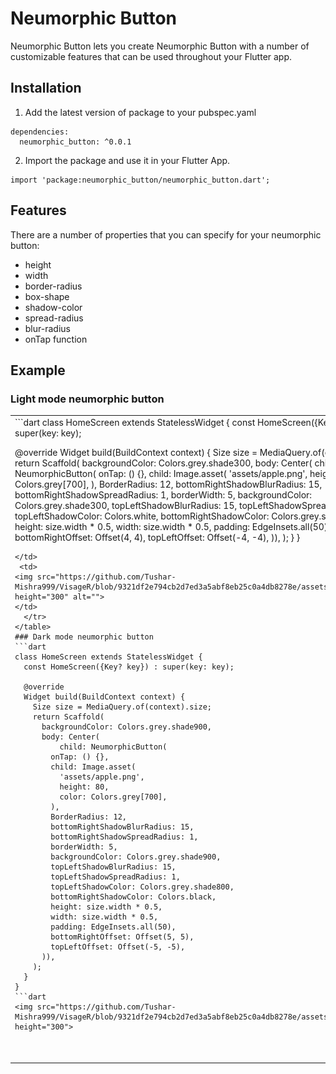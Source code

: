<!-- 
This README describes the package. If you publish this package to pub.dev,
this README's contents appear on the landing page for your package.

For information about how to write a good package README, see the guide for
[writing package pages](https://dart.dev/guides/libraries/writing-package-pages). 

For general information about developing packages, see the Dart guide for
[creating packages](https://dart.dev/guides/libraries/create-library-packages)
and the Flutter guide for
[developing packages and plugins](https://flutter.dev/developing-packages). 
-->

# Neumorphic Button
Neumorphic Button lets you create Neumorphic Button with a number of customizable features that can be used throughout your Flutter app.

## Installation
1. Add the latest version of package to your pubspec.yaml
```
dependencies:
  neumorphic_button: ^0.0.1
```
2. Import the package and use it in your Flutter App.
```
import 'package:neumorphic_button/neumorphic_button.dart';
```
## Features

There are a number of properties that you can specify for your neumorphic button:
* height
* width
* border-radius
* box-shape
* shadow-color
* spread-radius
* blur-radius
* onTap function

## Example
### Light mode neumorphic button
<table>
<tr>
<td>
```dart
class HomeScreen extends StatelessWidget {
  const HomeScreen({Key? key}) : super(key: key);

  @override
  Widget build(BuildContext context) {
    Size size = MediaQuery.of(context).size;
    return Scaffold(
      backgroundColor: Colors.grey.shade300,
      body: Center(
          child: NeumorphicButton(
        onTap: () {},
        child: Image.asset(
          'assets/apple.png',
          height: 80,
          color: Colors.grey[700],
        ),
        BorderRadius: 12,
        bottomRightShadowBlurRadius: 15,
        bottomRightShadowSpreadRadius: 1,
        borderWidth: 5,
        backgroundColor: Colors.grey.shade300,
        topLeftShadowBlurRadius: 15,
        topLeftShadowSpreadRadius: 1,
        topLeftShadowColor: Colors.white,
        bottomRightShadowColor: Colors.grey.shade500,
        height: size.width * 0.5,
        width: size.width * 0.5,
        padding: EdgeInsets.all(50),
        bottomRightOffset: Offset(4, 4),
        topLeftOffset: Offset(-4, -4),
      )),
    );
  }
}
```
</td>
 <td> 
<img src="https://github.com/Tushar-Mishra999/VisageR/blob/9321df2e794cb2d7ed3a5abf8eb25c0a4db8278e/assets/apple1.jpeg" height="300" alt="">
</td>
  </tr>
</table>
### Dark mode neumorphic button
```dart
class HomeScreen extends StatelessWidget {
  const HomeScreen({Key? key}) : super(key: key);

  @override
  Widget build(BuildContext context) {
    Size size = MediaQuery.of(context).size;
    return Scaffold(
      backgroundColor: Colors.grey.shade900,
      body: Center(
          child: NeumorphicButton(
        onTap: () {},
        child: Image.asset(
          'assets/apple.png',
          height: 80,
          color: Colors.grey[700],
        ),
        BorderRadius: 12,
        bottomRightShadowBlurRadius: 15,
        bottomRightShadowSpreadRadius: 1,
        borderWidth: 5,
        backgroundColor: Colors.grey.shade900,
        topLeftShadowBlurRadius: 15,
        topLeftShadowSpreadRadius: 1,
        topLeftShadowColor: Colors.grey.shade800,
        bottomRightShadowColor: Colors.black,
        height: size.width * 0.5,
        width: size.width * 0.5,
        padding: EdgeInsets.all(50),
        bottomRightOffset: Offset(5, 5),
        topLeftOffset: Offset(-5, -5),
      )),
    );
  }
}
```dart
<img src="https://github.com/Tushar-Mishra999/VisageR/blob/9321df2e794cb2d7ed3a5abf8eb25c0a4db8278e/assets/apple2.jpeg" height="300">


